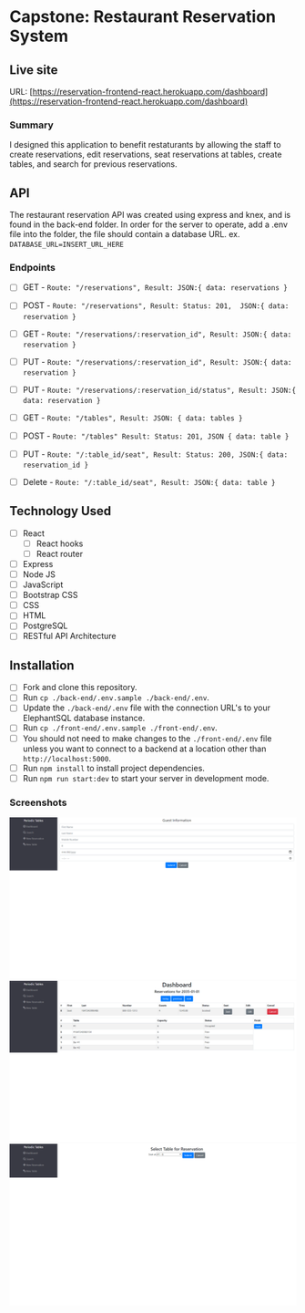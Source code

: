 # Capstone: Restaurant Reservation System

## Live site

URL: [https://reservation-frontend-react.herokuapp.com/dashboard](https://reservation-frontend-react.herokuapp.com/dashboard)

### Summary

I designed this application to benefit restaturants by allowing the staff to create reservations, edit reservations, 
seat reservations at tables, create tables, and search for previous reservations. 

## API

The restaurant reservation API was created using express and knex, and is found in the back-end folder. In order for the server to operate, 
add a .env file into the folder, the file should contain a database URL. ex. `DATABASE_URL=INSERT_URL_HERE`

### Endpoints

- [ ] GET - `Route: "/reservations", Result: JSON:{ data: reservations }`
- [ ] POST - `Route: "/reservations", Result: Status: 201,  JSON:{ data: reservation }`
- [ ] GET - `Route: "/reservations/:reservation_id", Result: JSON:{ data: reservation }`
- [ ] PUT - `Route: "/reservations/:reservation_id", Result: JSON:{ data: reservation }`
- [ ] PUT - `Route: "/reservations/:reservation_id/status", Result: JSON:{ data: reservation }`
- [ ] GET - `Route: "/tables", Result: JSON: { data: tables }`
- [ ] POST - `Route: "/tables" Result: Status: 201, JSON { data: table }`
- [ ] PUT - `Route: "/:table_id/seat", Result: Status: 200, JSON:{ data: reservation_id }`
- [ ] Delete - `Route: "/:table_id/seat", Result: JSON:{ data: table }`


## Technology Used

- [ ] React
	- [ ] React hooks
	- [ ] React router
- [ ] Express
- [ ] Node JS
- [ ] JavaScript
- [ ] Bootstrap CSS
- [ ] CSS
- [ ] HTML
- [ ] PostgreSQL
- [ ] RESTful API Architecture

## Installation

- [ ] Fork and clone this repository.
- [ ] Run `cp ./back-end/.env.sample ./back-end/.env`.
- [ ] Update the `./back-end/.env` file with the connection URL's to your ElephantSQL database instance.
- [ ] Run `cp ./front-end/.env.sample ./front-end/.env`.
- [ ] You should not need to make changes to the `./front-end/.env` file unless you want to connect to a backend at a location other than `http://localhost:5000`.
- [ ] Run `npm install` to install project dependencies.
- [ ] Run `npm run start:dev` to start your server in development mode.

### Screenshots

![Before Reservation Cancel](https://raw.githubusercontent.com/James-Sobeck/starter-restaurant-reservation/main/screenshots/us-01-cancel-before.png)
![Dashboard with Reservations and Tables](https://raw.githubusercontent.com/James-Sobeck/starter-restaurant-reservation/main/screenshots/us-04-dashboard-seat-button-before.png)
![Selecting table for reseravtion](https://raw.githubusercontent.com/James-Sobeck/starter-restaurant-reservation/main/screenshots/us-04-seat-reservation-submit-before.png)


